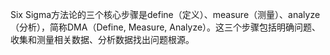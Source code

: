 Six Sigma方法论的三个核心步骤是define（定义）、measure（测量）、analyze（分析），简称DMA（Define, Measure, Analyze）。这三个步骤包括明确问题、收集和测量相关数据、分析数据找出问题根源。